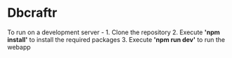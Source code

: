 # Dbcraftr

To run on a development server - 
    1. Clone the repository
    2. Execute <b>'npm install'</b> to install the required packages
    3. Execute <b>'npm run dev'</b> to run the webapp



